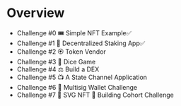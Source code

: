 # Overview

- Challenge #0 🎟 Simple NFT Example✅
- Challenge #1 🥩 Decentralized Staking App✅
- Challenge #2 🏵 Token Vendor
- Challenge #3 🎲 Dice Game
- Challenge #4 ⚖️ Build a DEX
- Challenge #5 📺 A State Channel Application
- Challenge #6 👛 Multisig Wallet Challenge
- Challenge #7 🎁 SVG NFT 🎫 Building Cohort Challenge
